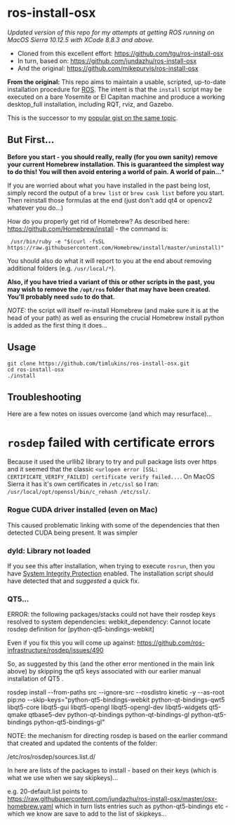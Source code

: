 ros-install-osx   
===============

_Updated version of this repo for my attempts at getting ROS running on MacOS Sierra 10.12.5 with XCode 8.8.3 and above._

* Cloned from this excellent effort: https://github.com/tgu/ros-install-osx
* In turn, based on: https://github.com/jundazhu/ros-install-osx
* And the original: https://github.com/mikepurvis/ros-install-osx

**From the original:** This repo aims to maintain a usable, scripted, up-to-date installation procedure for
[ROS](http://ros.org). The intent is that the `install` script may be executed on a
bare Yosemite or El Capitan machine and produce a working desktop_full installation,
including RQT, rviz, and Gazebo.

This is the successor to my [popular gist on the same topic][1].

[1]: https://gist.github.com/mikepurvis/9837958

But First...
------------

**Before you start - you should really, really (for you own sanity) remove your current Homebrew installation. This is guaranteed the simplest way to do this! You will then avoid entering a world of pain. A world of pain...***

If you are worried about what you have installed in the past being lost, simply record the output of a `brew list` or `brew cask list` before you start. Then reinstall those formulas at the end (just don't add qt4 or opencv2 whatever you do...)  

How do you properly get rid of Homebrew? As described here: https://github.com/Homebrew/install - the command is:

     /usr/bin/ruby -e "$(curl -fsSL https://raw.githubusercontent.com/Homebrew/install/master/uninstall)"

You should also do what it will report to you at the end about removing additional folders (e.g. `/usr/local/*`).

**Also, if you have tried a variant of this or other scripts in the past, you may wish to remove the `/opt/ros` folder that may have been created. You'll probably need `sudo` to do that.** 

*NOTE:* the script will itself re-install Homebrew (and make sure it is at the head of your path) as well as ensuring the crucial Homebrew install python is added as the first thing it does...

Usage
-----

```shell
git clone https://github.com/timlukins/ros-install-osx.git
cd ros-install-osx
./install
```

Troubleshooting
---------------

Here are a few notes on issues overcome (and which may resurface)...


# `rosdep` failed with certificate errors 

Because it used the urllib2 library to try and pull package lists over https and it seemed that the classic `<urlopen error [SSL: CERTIFICATE_VERIFY_FAILED] certificate verify failed...`. On MacOS Sierra it has it's own certificates in `/etc/ssl` so I ran: `/usr/local/opt/openssl/bin/c_rehash /etc/ssl/`. 

### Rogue CUDA driver installed (even on Mac)

This caused problematic linking with some of the dependencies that then detected CUDA being present. It was simpler

### dyld: Library not loaded

If you see this after installation, when trying to execute `rosrun`, then you have [System Integrity Protection](https://support.apple.com/en-us/HT204899) enabled.  The installation script should have detected that and *suggested* a quick fix. 

### QT5...

ERROR: the following packages/stacks could not have their rosdep keys resolved
to system dependencies:
webkit_dependency: Cannot locate rosdep definition for [python-qt5-bindings-webkit]

Even if you fix this you will come up against: https://github.com/ros-infrastructure/rosdep/issues/490

So, as suggested by this (and the other error mentioned in the main link above) by skipping the qt5 keys associated with our earlier manual installation of QT5 .

rosdep install --from-paths src --ignore-src --rosdistro kinetic -y --as-root pip:no --skip-keys="python-qt5-bindings-webkit python-qt-bindings-qwt5 libqt5-core libqt5-gui libqt5-opengl libqt5-opengl-dev libqt5-widgets qt5-qmake qtbase5-dev python-qt-bindings python-qt-bindings-gl python-qt5-bindings python-qt5-bindings-gl"

NOTE: the mechanism for directing rosdep is based on the earlier command that created and updated the contents of the folder:

/etc/ros/rosdep/sources.list.d/

In here are lists of the packages to install - based on their keys (which is what we use when we say skipkeys)…

e.g. 20-default.list
points to https://raw.githubusercontent.com/jundazhu/ros-install-osx/master/osx-homebrew.yaml
which in turn lists entries such as python-qt5-bindings etc - which we know are save to add to the list of skipkeys...
